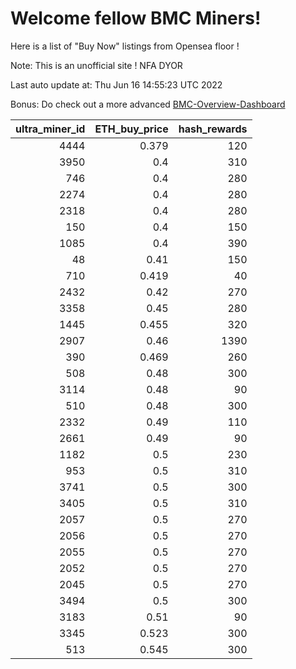 # Welcome fellow BMC Miners!
Here is a list of "Buy Now" listings from Opensea floor !

Note: This is an unofficial site ! NFA DYOR

Last auto update at: Thu Jun 16 14:55:23 UTC 2022

Bonus: Do check out a more advanced [BMC-Overview-Dashboard](https://dune.com/defifunk/BMC-Overview-Dashboard)


|   ultra_miner_id |   ETH_buy_price |   hash_rewards |
|-----------------:|----------------:|---------------:|
|             4444 |           0.379 |            120 |
|             3950 |           0.4   |            310 |
|              746 |           0.4   |            280 |
|             2274 |           0.4   |            280 |
|             2318 |           0.4   |            280 |
|              150 |           0.4   |            150 |
|             1085 |           0.4   |            390 |
|               48 |           0.41  |            150 |
|              710 |           0.419 |             40 |
|             2432 |           0.42  |            270 |
|             3358 |           0.45  |            280 |
|             1445 |           0.455 |            320 |
|             2907 |           0.46  |           1390 |
|              390 |           0.469 |            260 |
|              508 |           0.48  |            300 |
|             3114 |           0.48  |             90 |
|              510 |           0.48  |            300 |
|             2332 |           0.49  |            110 |
|             2661 |           0.49  |             90 |
|             1182 |           0.5   |            230 |
|              953 |           0.5   |            310 |
|             3741 |           0.5   |            300 |
|             3405 |           0.5   |            310 |
|             2057 |           0.5   |            270 |
|             2056 |           0.5   |            270 |
|             2055 |           0.5   |            270 |
|             2052 |           0.5   |            270 |
|             2045 |           0.5   |            270 |
|             3494 |           0.5   |            300 |
|             3183 |           0.51  |             90 |
|             3345 |           0.523 |            300 |
|              513 |           0.545 |            300 |